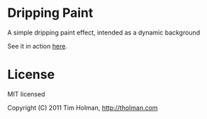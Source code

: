 # Dripping Paint

A simple dripping paint effect, intended as a dynamic background

See it in action [here](http://tholman.com/dripping-paint/).

# License

MIT licensed

Copyright (C) 2011 Tim Holman, http://tholman.com


